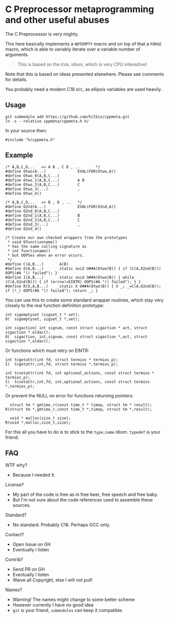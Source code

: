 # C Preprocessor metaprogramming and other useful abuses

The C Preprocessor is very mighty.

This here basically implements a `NOTEMPTY` macro and on top of that a `FORGE` macro,
which is able to variably iterate over a variable number of arguments.

> This is based on the `EVAL` idiom, which is very CPU intensitive!

Note that this is based on ideas presented elsewhere.  Please see comments for details.

You probably need a modern C18 `GCC`, as ellipsis variables are used heavily.


## Usage

	git submodule add https://github.com/hilbix/cppmeta.git
	ln -s --relative cppmeta/cppmeta.h h/

In your source then:

	#include "h/cppmeta.h"


## Example

```
/* A,B,C,D,..   => A B , C D , ..       */
#define Otwo(A...)              EVAL(FOR(Otwo,A))
#define Otwo_0(A,B,C...)
#define Otwo_1(A,B,C...)        A B
#define Otwo_2(A,B,C...)        C
#define Otwo_3(...)             ,
#define Otwo_4()

/* A,B,C,D,..   => B , D , ..   */
#define O2nd(A...)              EVAL(FOR(O2nd,A))
#define O2nd_0(A,B,C...)
#define O2nd_1(A,B,C...)        B
#define O2nd_2(A,B,C...)        C
#define O2nd_3(...)             ,
#define O2nd_4()

/* Create our own checked wrappers from the prototypes
 * void Ofunctionname()
 * has the same calling signature as
 * int functioname()
 * but OOPSes when an error occurs.
 */
#define C(A,B...)       A(B)
#define O(A,B...)       static void O##A(Otwo(B)) { if (C(A,O2nd(B))) OOPS(#A "() failed"); }
#define I(A,B...)       static void O##A(Otwo(B)) { while (C(A,O2nd(B))) { if (errno!=EINTR) OOPS(#A "() failed"); } }
#define R(X,A,B...)     static X O##A(Otwo(B)) { X _; _=C(A,O2nd(B)); if (!_) OOPS(#A "() failed"); return _; }
```

You can use this to create some standard wrapper routines,
which stay very closely to the real function definition prototype:

```
int sigemptyset (sigset_t * set);
O(  sigemptyset, sigset_t *,set);
```

```
int sigaction( int signum, const struct sigaction * act, struct sigaction * oldact);
O(  sigaction, int,signum, const struct sigaction *,act, struct sigaction *,oldact);
```

Or functions which must retry on EINTR:

```
int tcgetattr(int fd, struct termios * termios_p);
I(  tcgetattr,int,fd, struct termios *,termios_p);
```
```
int tcsetattr(int fd, int optional_actions, const struct termios * termios_p);
I(  tcsetattr,int,fd, int,optional_actions, const struct termios *,termios_p);
```

Or prevent the NULL on error for functions returning pointers:

```
  struct tm * gmtime_r(const time_t * timep, struct tm * result);
R(struct tm *,gmtime_r,const time_t *,timep, struct tm *,result);
```
```
  void * malloc(size_t size);
R(void *,malloc,size_t,size);
```

For this all you have to do is to stick to the `type,name` idiom.  `typedef` is your friend.


## FAQ

WTF why?

- Because I needed it.

License?

- My part of the code is free as in free beer, free speech and free baby.
- But I'm not sure about the code references used to assemble these sources.

Standard?

- No standard.  Probably C18.  Perhaps GCC only.

Contact?

- Open Issue on GH
- Eventually I listen

Contrib?

- Send PR on GH
- Eventually I listen
- Waive all Copyright, else I will not pull!

Names?

- Warning!  The names might change to some better scheme
- However currently I have no good idea
- `git` is your friend, `submodules` can keep it compatible.

